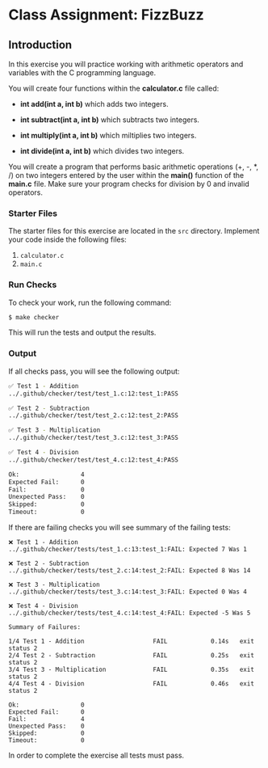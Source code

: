 # Class Assignment: FizzBuzz
## Introduction

In this exercise you will practice working with arithmetic operators and variables with the C programming language.


You will create four functions within the **calculator.c** file called:

* **int add(int a, int b)** which adds two integers.

* **int subtract(int a, int b)** which subtracts two integers.

* **int multiply(int a, int b)** which miltiplies two integers.

* **int divide(int a, int b)** which divides two integers.

You will create a program that performs basic arithmetic operations (+, -, *, /) on two integers entered by the user within the **main()** function of the **main.c** file.
Make sure your program checks for division by 0 and invalid operators. 

### Starter Files

The starter files for this exercise are located in the `src` directory. Implement your code inside the following files:

1. `calculator.c`
2. `main.c`

### Run Checks

To check your work, run the following command:

```bash
$ make checker
```

This will run the tests and output the results.

### Output

If all checks pass, you will see the following output:

```bash
✅ Test 1 - Addition
../.github/checker/test/test_1.c:12:test_1:PASS

✅ Test 2 - Subtraction
../.github/checker/test/test_2.c:12:test_2:PASS

✅ Test 3 - Multiplication
../.github/checker/test/test_3.c:12:test_3:PASS

✅ Test 4 - Division
../.github/checker/test/test_4.c:12:test_4:PASS

Ok:                 4
Expected Fail:      0
Fail:               0
Unexpected Pass:    0
Skipped:            0
Timeout:            0
```

If there are failing checks you will see summary of the failing tests:

```
❌ Test 1 - Addition
../.github/checker/tests/test_1.c:13:test_1:FAIL: Expected 7 Was 1

❌ Test 2 - Subtraction
../.github/checker/tests/test_2.c:14:test_2:FAIL: Expected 8 Was 14

❌ Test 3 - Multiplication
../.github/checker/tests/test_3.c:14:test_3:FAIL: Expected 0 Was 4

❌ Test 4 - Division
../.github/checker/tests/test_4.c:14:test_4:FAIL: Expected -5 Was 5

Summary of Failures:

1/4 Test 1 - Addition                   FAIL            0.14s   exit status 2
2/4 Test 2 - Subtraction                FAIL            0.25s   exit status 2
3/4 Test 3 - Multiplication             FAIL            0.35s   exit status 2
4/4 Test 4 - Division                   FAIL            0.46s   exit status 2

Ok:                 0
Expected Fail:      0
Fail:               4
Unexpected Pass:    0
Skipped:            0
Timeout:            0
```

In order to complete the exercise all tests must pass.
